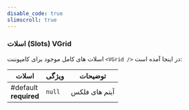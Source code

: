 ```yaml
---
disable_code: true
slimscroll: true
---
```


### اسلات (Slots) VGrid

اسلات های کامل موجود برای کامپوننت `<VGrid />` در اینجا آمده است:

| اسلات                      | ویژگی                               | توضیحات       |
| -------------------------- | ----------------------------------- | ------------- |
| #default<br />**required** | <span class="is-null">`null`</span> | آیتم های فلکس |
